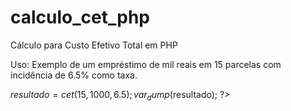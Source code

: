 # calculo_cet_php
Cálculo para Custo Efetivo Total em PHP

Uso: Exemplo de um empréstimo de mil reais em 15 parcelas com incidência de 6.5% como taxa.

$resultado = cet(15,1000,6.5); 
var_dump($resultado); ?>
